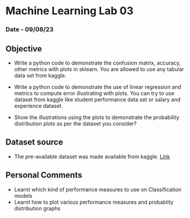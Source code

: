 # Machine Learning Lab 03

### Date - 09/08/23

## Objective

- Write a python code to demonstrate the confusion matrix, accuracy, other metrics with plots in sklearn. You are allowed to use any tabular data set from kaggle.

- Write a python code to demonstrate the use of linear regression and metrics to compute error illustrating with plots. You can try to use dataset from kaggle like student performance data set or salary and experience dataset.

- Show the illustrations using the plots to demonstrate the probability distribution plots as per the dataset you consider?

## Dataset source

- The pre-available dataset was made available from kaggle. [Link](https://www.kaggle.com/datasets/camnugent/california-housing-prices)

## Personal Comments

- Learnt which kind of performance measures to use on Classification models
- Learnt how to plot various performance measures and probablity distribution graphs
